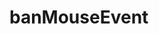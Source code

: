 # banMouseEvent
<ClientOnly>
  <description :tagNameList="['浏览器']" description="banMouseEvent" /> 
</ClientOnly>